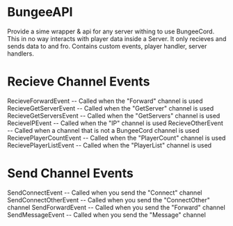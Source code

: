 BungeeAPI
=========

Provide a sime wrapper & api for any server withing to use BungeeCord. This in no way interacts with player data inside a Server. It only recieves and sends data to and fro.
Contains custom events, player handler, server handlers.

Recieve Channel Events
==========
RecieveForwardEvent -- Called when the "Forward" channel is used
RecieveGetServerEvent -- Called when the "GetServer" channel is used
RecieveGetServersEvent -- Called when the "GetServers" channel is used
RecieveIPEvent -- Called when the "IP" channel is used
RecieveOtherEvent -- Called when a channel that is not a BungeeCord channel is used
RecievePlayerCountEvent -- Called when the "PlayerCount" channel is used
RecievePlayerListEvent -- Called when the "PlayerList" channel is used

Send Channel Events
==========
SendConnectEvent -- Called when you send the "Connect" channel
SendConnectOtherEvent -- Called when you send the "ConnectOther" channel
SendForwardEvent -- Called when you send the "Forward" channel
SendMessageEvent -- Called when you send the "Message" channel
